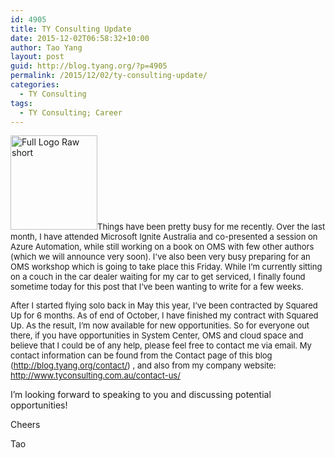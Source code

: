 ```yaml
---
id: 4905
title: TY Consulting Update
date: 2015-12-02T06:58:32+10:00
author: Tao Yang
layout: post
guid: http://blog.tyang.org/?p=4905
permalink: /2015/12/02/ty-consulting-update/
categories:
  - TY Consulting
tags:
  - TY Consulting; Career
---
```

<a href="http://blog.tyang.org/wp-content/uploads/2015/12/Full-Logo-Raw-short.png"><img class="alignleft wp-image-4909" src="http://blog.tyang.org/wp-content/uploads/2015/12/Full-Logo-Raw-short-277x300.png" alt="Full Logo Raw short" width="139" height="151" /></a><span style="font-size: small;">Things have been pretty busy for me recently. Over the last month, I have attended Microsoft Ignite Australia and co-presented a session on Azure Automation, while still working on a book on OMS with few other authors (which we will announce very soon). I've also been very busy preparing for an OMS workshop which is going to take place this Friday. While I’m currently sitting on a couch in the car dealer waiting for my car to get serviced, I finally found sometime today for this post that I’ve been wanting to write for a few weeks.</span>

<span style="font-size: small;">After I started flying solo back in May this year, I’ve been contracted by Squared Up for 6 months. As of end of October, I have finished my contract with Squared Up. As the result, I’m now available for new opportunities. So for everyone out there, if you have opportunities in System Center, OMS and cloud space and believe that I could be of any help, please feel free to contact me via email. My contact information can be found from the Contact page of this blog (<a title="http://blog.tyang.org/contact/" href="http://blog.tyang.org/contact/">http://blog.tyang.org/contact/</a>) , and also from my company website: <a href="http://www.tyconsulting.com.au/contact-us/">http://www.tyconsulting.com.au/contact-us/</a></span>

I’m looking forward to speaking to you and discussing potential opportunities!

Cheers

Tao
